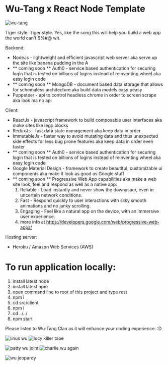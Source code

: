 # Wu-Tang x React Node Template

![wu-tang](https://user-images.githubusercontent.com/1335262/44062950-81424b5e-9f2c-11e8-88a1-88341217f6a1.jpg)

Tiger style. Tiger style. Yes, like the song this will help you build a web app the world can't $%#@ wit.

Backend:

- NodeJs - lightweight and efficient javascript web server aka serve up the site like banana pudding in the A
- ** coming soon ** Auth0 - service based authentication for securing login that is tested on billions of logins instead of reinventing wheel aka easy login code
- ** coming soon ** MongoDB - document based data storage that allows for schemaless architecture aka build data models easy peasy
- Puppeteer - api to control headless chrome in order to screen scrape aka look ma no api

Client:

- ReactJs - javascript framework to build composable user interfaces aka make sites like lego blocks
- ReduxJs - fast data state management aka keep data in order
- ImmutableJs - faster way to avoid mutating data and thus unexpected side effects for less bug prone features aka keep data in order even faster
- ** coming soon ** Auth0 - service based authentication for securing login that is tested on billions of logins instead of reinventing wheel aka easy login code
- Google Material Design - framework to create beautiful, customizable ui components aka make it look as good as Google stuff
- ** coming soon ** Progressive Web App capabilities aka make a web site look, feel and respond as well as a native app:
  1. Reliable - Load instantly and never show the downasaur, even in uncertain network conditions.
  2. Fast - Respond quickly to user interactions with silky smooth animations and no janky scrolling.
  3. Engaging - Feel like a natural app on the device, with an immersive user experience.
  4. more info at https://developers.google.com/web/progressive-web-apps/

Hosting server:

- Heroku / Amazon Web Services (AWS)

# To run application locally:

1. install latest node
2. install latest npm
3. open command line to root of this project and type rest
4. npm i
5. cd src/client
6. npm i
7. cd ../../
8. npm start

Please listen to Wu-Tang Clan as it will enhance your coding experience. :D

![linus wu](https://user-images.githubusercontent.com/1335262/44238981-06b44580-a185-11e8-92e1-55d460c3b81e.png) 
![lucy killer tape](https://user-images.githubusercontent.com/1335262/44238991-16cc2500-a185-11e8-9abe-145d2d9619ba.png)

![patty wu joint](https://user-images.githubusercontent.com/1335262/44239019-34998a00-a185-11e8-8887-3e96ddbe1a10.png) 
![charlie wu again](https://user-images.githubusercontent.com/1335262/44239031-44b16980-a185-11e8-8f2e-6df34589f1e5.png)

![wu jeopardy](https://user-images.githubusercontent.com/1335262/44239056-6874af80-a185-11e8-9c5b-b85d8633925f.png)